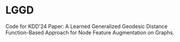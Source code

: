 # LGGD
Code for KDD'24 Paper: A Learned Generalized Geodesic Distance Function-Based Approach for Node Feature Augmentation on Graphs.
